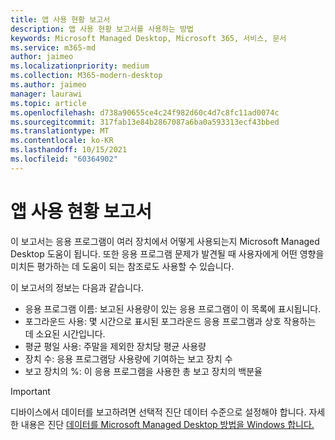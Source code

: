 ```yaml
---
title: 앱 사용 현황 보고서
description: 앱 사용 현황 보고서를 사용하는 방법
keywords: Microsoft Managed Desktop, Microsoft 365, 서비스, 문서
ms.service: m365-md
author: jaimeo
ms.localizationpriority: medium
ms.collection: M365-modern-desktop
ms.author: jaimeo
manager: laurawi
ms.topic: article
ms.openlocfilehash: d738a90655ce4c24f982d60c4d7c8fc11ad0074c
ms.sourcegitcommit: 317fab13e84b2867087a6ba0a593313ecf43bbed
ms.translationtype: MT
ms.contentlocale: ko-KR
ms.lasthandoff: 10/15/2021
ms.locfileid: "60364902"
---
```

# <a name="app-usage-report"></a>앱 사용 현황 보고서

이 보고서는 응용 프로그램이 여러 장치에서 어떻게 사용되는지 Microsoft Managed Desktop 도움이 됩니다. 또한 응용 프로그램 문제가 발견될 때 사용자에게 어떤 영향을 미치든 평가하는 데 도움이 되는 참조로도 사용할 수 있습니다. 

이 보고서의 정보는 다음과 같습니다. 

- 응용 프로그램 이름: 보고된 사용량이 있는 응용 프로그램이 이 목록에 표시됩니다. 
- 포그라운드 사용: 몇 시간으로 표시된 포그라운드 응용 프로그램과 상호 작용하는 데 소요된 시간입니다. 
- 평균 평일 사용: 주말을 제외한 장치당 평균 사용량 
- 장치 수: 응용 프로그램당 사용량에 기여하는 보고 장치 수 
- 보고 장치의 %: 이 응용 프로그램을 사용한 총 보고 장치의 백분율  

> [!IMPORTANT]
> 디바이스에서 데이터를 보고하려면 선택적 진단 데이터 수준으로 설정해야 합니다. 자세한 내용은 진단 [데이터를 Microsoft Managed Desktop 방법을 Windows 합니다.](../service-description/privacy-personal-data.md) 